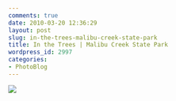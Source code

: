```yaml
---
comments: true
date: 2010-03-20 12:36:29
layout: post
slug: in-the-trees-malibu-creek-state-park
title: In the Trees | Malibu Creek State Park
wordpress_id: 2997
categories:
- PhotoBlog
---
```


![](http://ryanfitzer.com/main/wp-content/uploads/2010/03/2010-03-19-at-18-24-19.jpg)
